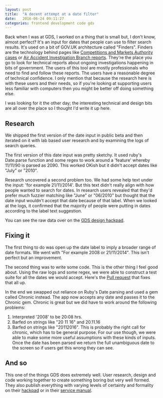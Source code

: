 ```yaml
---
layout: post
title:  "A decent attempt at a date filter"
date:   2016-06-24 09:11:27
categories: frontend development code gds
---
```

Back when I was at GDS, I worked on a thing that is small but, I don't know, almost perfect&#8253;
It's an input for dates that people can use to filter search results. It's used on a bit of GOV.UK architecture called "Finders". Finders are the technology behind pages like [Competitions and Markets Authority cases](https://gov.uk/cma-cases) or [Air Accident Investigation Branch reports](https://gov.uk/aaib-reports). They're the place you go to look for technical reports about ongoing investigations happening in bits of government. The users of this tool are mostly professionals who need to find and follow these reports. The users have a reasonable degree of technical confidence. I only mention that because the research here is with these users and their needs, so if you're looking at supporting users less familiar with computers then you might be better off doing something else.

I was looking for it the other day; the interesting technical and design bits are all over the place so I thought I'd write it up here.

## Research
We shipped the first version of the date input in public beta and then iterated on it with lab based user research and by examining the logs of search queries.

The first version of this date input was pretty sketchy. It used ruby's Date.parse function and some regex to work around a 'feature' whereby 11/11/90 is parsed as 2090. This worked OKish but it didn't accept dates like "July" or "2010".

Research uncovered a second problem too. We had some help text under the input: 'for example 21/11/2014'. But this text didn't really align with how people wanted to search for dates. In research users revealed that they'd prefer much fuzzier matching like "June" or "06/2010" but thought that the date input wouldn't accept that date because of that label. When we looked at the logs, it confirmed that the majority of people were putting in dates according to the label text suggestion.

You can see the raw data over on the [GDS design hackpad](https://designpatterns.hackpad.com/Dates-vpx6XlVjIbE#:h=Date-patterns-from-users).

## Fixing it
The first thing to do was open up the date label to imply a broader range of date formats. We went with "For example 2008 or 21/11/2014". This isn't perfect but an improvement.

The second thing was to write some code. This is the other thing I feel good about. Using the raw logs and some regex, we were able to construct a test suite for all the dates we would accept. Here's the [Pull request](https://github.com/alphagov/finder-frontend/pull/122) that fixes that all up.

In the end we swapped out reliance on Ruby's Date parsing and used a gem called Chronic instead. The app now accepts any date and passes it to the Chronic gem. Chronic is great but we did have to work around the following problems:

1. Interpreted '2008' to be 20:08 hrs.
2. Barfed on strings like "20 11 16" and 20.11.16
3. Barfed on strings like "20112016". This is probably the right call for chronic, which has to be general purpose. For our use though, we were able to make some more useful assumptions with these kinds of inputs. Once the date has been parsed we return the full unambiguous date to the screen so if users get this wrong they can see.

## And so
This one of the things GDS does extremely well. User research, design and code working together to create something boring but very well formed. They also publish everything with varying levels of certainty and formality on their [hackpad](https://designpatterns.hackpad.com) or in their [service manual](https://www.gov.uk/service-manual).
